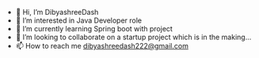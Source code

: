 
- 👋 Hi, I’m DibyashreeDash
- 👀 I’m interested in Java Developer role
- 🌱 I’m currently learning  Spring boot with project
- 💞️ I’m looking to collaborate on a startup project which is in the making...
- 📫 How to reach me dibyashreedash222@gmail.com


